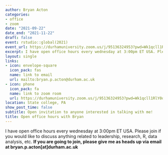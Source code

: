 ```yaml
---
author: Bryan Acton
categories:
- office
- zoom
date: "2021-09-22"
date_end: "2021-11-22"
draft: false
event: rstudio::global(2021)
event_url: https://durhamuniversity.zoom.us/j/95136324953?pwd=Wk1qcll1RlY0d3h1aGZSSzNnSmRrdz09
excerpt: I have open office hours every wednesday at 3:00pm ET USA. Please join if you would like to discuss anything related to leadership, research, R, data analysis, etc. *If you are going to join, please give me as heads up via email at bryan.p.acton[at]durham.ac.uk
layout: single
links:
- icon: envelope-square
  icon_pack: fas
  name: link to email
  url: mailto:bryan.p.acton@durham.ac.uk
- icon: phone
  icon_pack: fa
  name: link to zoom room
  url: https://durhamuniversity.zoom.us/j/95136324953?pwd=Wk1qcll1RlY0d3h1aGZSSzNnSmRrdz09
location: State college, PA
show_post_time: false
subtitle: Open invitation to anyone interested in talking with me!
title: Open office hours with Bryan
---
```


I have open office hours every wednesday at 3:00pm ET USA. Please join if you would like to discuss anything related to leadership, research, R, data analysis, etc. **If you are going to join, please give me as heads up via email at bryan.p.acton[at]durham.ac.uk**